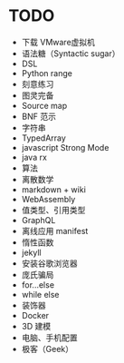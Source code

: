 # TODO

* 下载 VMware虚拟机
* 语法糖（Syntactic sugar）
* DSL
* Python range
* 刻意练习
* 图灵完备
* Source map
* BNF 范示
* 字符串
* TypedArray
* javascript Strong Mode
* java rx
* 算法
* 离散数学
* markdown + wiki
* WebAssembly
* 值类型、引用类型
* GraphQL
* 离线应用 manifest
* 惰性函数
* jekyll
* 安装谷歌浏览器
* 庞氏骗局
* for...else
* while else
* 装饰器
* Docker
* 3D 建模
* 电脑、手机配置
* 极客（Geek）